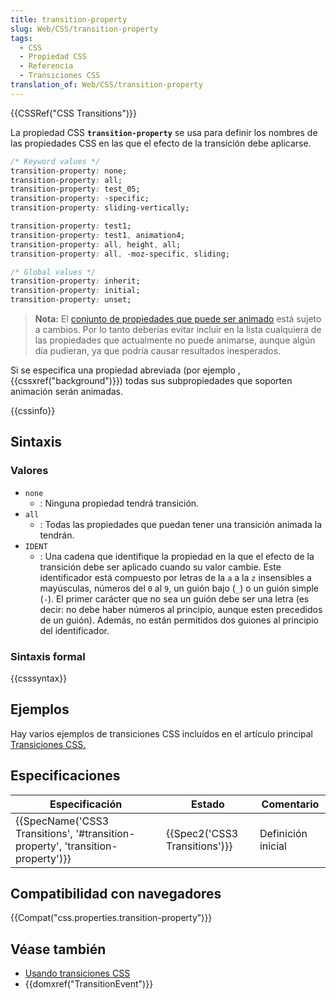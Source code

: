 ```yaml
---
title: transition-property
slug: Web/CSS/transition-property
tags:
  - CSS
  - Propiedad CSS
  - Referencia
  - Transiciones CSS
translation_of: Web/CSS/transition-property
---
```

{{CSSRef("CSS Transitions")}}

La propiedad CSS **`transition-property`** se usa para definir los nombres de las propiedades CSS en las que el efecto de la transición debe aplicarse.

```css
/* Keyword values */
transition-property: none;
transition-property: all;
transition-property: test_05;
transition-property: -specific;
transition-property: sliding-vertically;

transition-property: test1;
transition-property: test1, animation4;
transition-property: all, height, all;
transition-property: all, -moz-specific, sliding;

/* Global values */
transition-property: inherit;
transition-property: initial;
transition-property: unset;
```

> **Nota:** El [conjunto de propiedades que puede ser animado](/es/docs/Web/CSS/CSS_animated_properties) está sujeto a cambios. Por lo tanto deberías evitar incluir en la lista cualquiera de las propiedades que actualmente no puede animarse, aunque algún día pudieran, ya que podría causar resultados inesperados.

Si se especifica una propiedad abreviada (por ejemplo , {{cssxref("background")}}) todas sus subpropiedades que soporten animación serán animadas.

{{cssinfo}}

## Sintaxis

### Valores

- `none`
  - : Ninguna propiedad tendrá transición.
- `all`
  - : Todas las propiedades que puedan tener una transición animada la tendrán.
- `IDENT`
  - : Una cadena que identifique la propiedad en la que el efecto de la transición debe ser aplicado cuando su valor cambie. Este identificador está compuesto por letras de la `a` a la `z` insensibles a mayúsculas, números del `0` al `9`, un guión bajo (`_`) o un guión simple (`-`). El primer carácter que no sea un guión debe ser una letra (es decir: no debe haber números al principio, aunque esten precedidos de un guión). Además, no están permitidos dos guiones al principio del identificador.

### Sintaxis formal

{{csssyntax}}

## Ejemplos

Hay varios ejemplos de transiciones CSS incluídos en el artículo principal [Transiciones CSS.](/es/docs/Web/CSS/CSS_Transitions/Using_CSS_transitions)

## Especificaciones

| Especificación                                                                                           | Estado                                   | Comentario         |
| -------------------------------------------------------------------------------------------------------- | ---------------------------------------- | ------------------ |
| {{SpecName('CSS3 Transitions', '#transition-property', 'transition-property')}} | {{Spec2('CSS3 Transitions')}} | Definición inicial |

## Compatibilidad con navegadores

{{Compat("css.properties.transition-property")}}

## Véase también

- [Usando transiciones CSS](/Web/Guide/CSS/Using_CSS_transitions)
- {{domxref("TransitionEvent")}}
